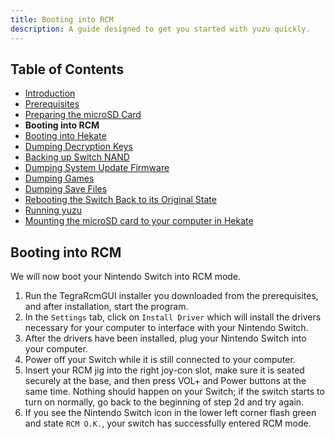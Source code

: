 ```yaml
---
title: Booting into RCM
description: A guide designed to get you started with yuzu quickly.
---
```


## Table of Contents

* [Introduction](../../index.md)
* [Prerequisites](../1-prerequisites/index.md)
* [Preparing the microSD Card](../2-prepare-sd-card/index.md)
* **Booting into RCM**
* [Booting into Hekate](../4-boot-to-hekate/index.md)
* [Dumping Decryption Keys](../5-dump-keys/index.md)
* [Backing up Switch NAND](../6-nand-backup/index.md)
* [Dumping System Update Firmware](../7-dump-firmware/index.md)
* [Dumping Games](../8-dump-games/index.md)
* [Dumping Save Files](../9-dump-saves/index.md)
* [Rebooting the Switch Back to its Original State](../10-reboot-to-stock/index.md)
* [Running yuzu](11-running-yuzu/index.md)
* [Mounting the microSD card to your computer in Hekate](../hekate-ums/index.md)

## Booting into RCM

We will now boot your Nintendo Switch into RCM mode.

1. Run the TegraRcmGUI installer you downloaded from the prerequisites, and after installation, start the program. 
2. In the `Settings` tab, click on `Install Driver` which will install the drivers necessary for your computer to interface with your Nintendo Switch. 
3. After the drivers have been installed, plug your Nintendo Switch into your computer.
4. Power off your Switch while it is still connected to your computer.
5. Insert your RCM jig into the right joy-con slot, make sure it is seated securely at the base, and then press VOL+ and Power buttons at the same time. Nothing should happen on your Switch; if the switch starts to turn on normally, go back to the beginning of step 2d and try again.
6. If you see the Nintendo Switch icon in the lower left corner flash green and state `RCM O.K.`, your switch has successfully entered RCM mode.
